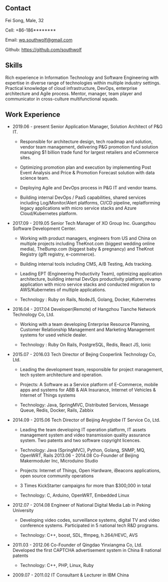 ## Contact

Fei Song, Male, 32


Cell: +86-186********

Email: wp.southwolf@gmail.com 

Github: https://github.com/southwolf

## Skills

Rich experience in Information Technology and Software Engineering with expertise in diverse range of technologies within multiple industry settings. 
Practical knowledge of cloud infrastructure, DevOps, enterprise architecture and Agile process.
Mentor, manager, team player and communicator in cross-culture multifunctional squads.

## Work Experience

* 2019.06 - present Senior Application Manager, Solution Architect of P&G IT.

    * Responsible for architecture design, tech roadmap and solution, vendor team management, delivering P&G promotion fund solution managing $1 billion trade fund for largest retailers and eCommerce sites.

    * Optimizing promotion plan and execution by implementing Post Event Analysis and Price & Promotion Forecast solution with data science team.

    * Deploying Agile and DevOps process in P&G IT and vendor teams.

    * Building internal DevOps / PaaS capabilities, shared services including Log/Monitor/Alert platforms, CI/CD pipeline, replatforming legacy applications with micro service stacks and Azure Cloud/Kubernetes platform.
    

* 2017.09 - 2019.05 Senior Tech Manager of XO Group Inc. Guangzhou Software Development Center.

    * Working with product managers, engineers from US and China on multiple projects including TheKnot.com (biggest wedding online media), TheBump.com (biggest baby & pregnancy) and TheKnot Registry (gift registry, e-commerce).

    * Building internal tools including CMS, A/B Testing, Ads tracking.

    * Leading EPT (Engineering Productivity Team), optimizing application architecture, building internal DevOps productivity platform, revamp application with micro service stacks and conducted migration to AWS/Kubernetes of multiple applications.

    * Technology : Ruby on Rails, NodeJS, Golang, Docker, Kubernetes
    

* 2016.04 - 2017.04 Developer(Remote) of Hangzhou Tianche Network Technology Co, Ltd.

  * Working with a team developing Enterprise Resource Planning, Customer Relationship Management and Marketing Management systems for used vehicle dealer.

  * Technology : Ruby On Rails, PostgreSQL, Redis, React JS, Ionic


* 2015.07 - 2016.03 Tech Director of Bejing Cooperlink Technology Co, Ltd.

  * Leading the development team, responsible for project management, tech system architecture and operation.

  * Projects: A Software as a Service platform of E-Commerce, mobile apps and systems for ABB & AIA Insurance, Internet of Vehicles & Internet of Things systems

  * Technology: Java, SpringMVC, Distributed Services, Message Queue, Redis, Docker, Rails, Zabbix


* 2014.09 - 2015.06 Tech Director of Beijing Anyglobe IT Service Co, Ltd.

  * Leading the team developing IT operation platform, IT assets management system and video transmission quality assurance system.
            Two patents and two software copyright licences.
 
  * Technology: Java (SpringMVC), Python, Golang, SNMP, MQ, OpenWRT, Rails 2013.06 - 2014.08 Co-Founder of Beijing Makermoduler Inc, Microduino Studio
  
  * Projects: Internet of Things, Open Hardware, iBeacons applications, open source community operations
  
  * 3 Times KickStarter campaigns for more than $300,000 in total
  
  * Technology: C, Arduino, OpenWRT, Embedded Linux


* 2012.07 - 2014.08 Engineer of National Digital Media Lab in Peking University

  * Developing video codes, surveillance systems, digital TV and video conference systems. Participated in 5 national tech R&D programs.

  * Technology: C++, boost, SDL, ffmpeg, h.264/HEVC, AVS


* 2011.03 - 2012.06 Co-Founder of Qingdao Yinxiangma Co, Ltd. Developed the first CAPTCHA advertisement system in China 8 national patents

  * Technology: C++, PHP, Linux, Ruby


*  2009.07 - 2011.02 IT Consultant & Lecturer in IBM China
              
